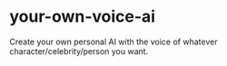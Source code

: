 # your-own-voice-ai
Create your own personal AI with the voice of whatever character/celebrity/person you want.
